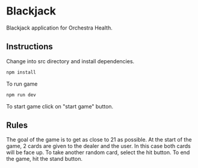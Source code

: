 # Blackjack
Blackjack application for Orchestra Health.


## Instructions

Change into src directory and install dependencies.

```bash
npm install
```

To run game

```bash
npm run dev
```

To start game click on "start game" button. 

## Rules

The goal of the game is to get as close to 21 as possible. At the start of the game, 2 cards are given to the dealer and the user. In this case both cards will be face up. To take another random card, select the hit button. To end the game, hit the stand button. 

